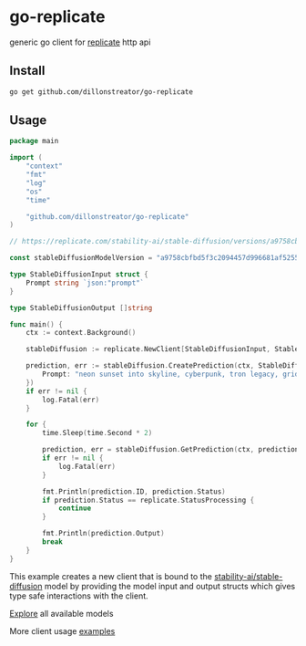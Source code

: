 # go-replicate

generic go client for [replicate](https://replicate.com/) http api

## Install

```sh
go get github.com/dillonstreator/go-replicate
```

## Usage

```go
package main

import (
	"context"
	"fmt"
	"log"
	"os"
	"time"

	"github.com/dillonstreator/go-replicate"
)

// https://replicate.com/stability-ai/stable-diffusion/versions/a9758cbfbd5f3c2094457d996681af52552901775aa2d6dd0b17fd15df959bef

const stableDiffusionModelVersion = "a9758cbfbd5f3c2094457d996681af52552901775aa2d6dd0b17fd15df959bef"

type StableDiffusionInput struct {
	Prompt string `json:"prompt"`
}

type StableDiffusionOutput []string

func main() {
	ctx := context.Background()

	stableDiffusion := replicate.NewClient[StableDiffusionInput, StableDiffusionOutput](os.Getenv("REPLICATE_API_KEY"), stableDiffusionModelVersion)

	prediction, err := stableDiffusion.CreatePrediction(ctx, StableDiffusionInput{
		Prompt: "neon sunset into skyline, cyberpunk, tron legacy, grid",
	})
	if err != nil {
		log.Fatal(err)
	}

	for {
		time.Sleep(time.Second * 2)

		prediction, err = stableDiffusion.GetPrediction(ctx, prediction.ID)
		if err != nil {
			log.Fatal(err)
		}

		fmt.Println(prediction.ID, prediction.Status)
		if prediction.Status == replicate.StatusProcessing {
			continue
		}

		fmt.Println(prediction.Output)
		break
	}
}
```

This example creates a new client that is bound to the [stability-ai/stable-diffusion](https://replicate.com/stability-ai/stable-diffusion/versions/a9758cbfbd5f3c2094457d996681af52552901775aa2d6dd0b17fd15df959bef) model by providing the model input and output structs which gives type safe interactions with the client.

[Explore](https://replicate.com/explore) all available models

More client usage [examples](./examples)
